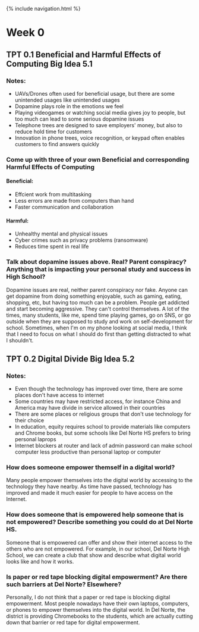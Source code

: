 {% include navigation.html %}
# Week 0

## TPT 0.1 Beneficial and Harmful Effects of Computing Big Idea 5.1
### Notes:
* UAVs/Drones often used for beneficial usage, but there are some unintended usages like unintended usages
* Dopamine plays role in the emotions we feel 
* Playing videogames or watching social media gives joy to people, but too much can lead to some serious dopamine issues
* Telephone trees are designed to save employers' money, but also to reduce hold time for customers
* Innovation in phone trees, voice recognition, or keypad often enables customers to find answers quickly

### Come up with three of your own Beneficial and corresponding Harmful Effects of Computing

#### Beneficial:
* Effcient work from multitasking
* Less errors are made from computers than hand 
* Faster communication and collaboration 

#### Harmful:
* Unhealthy mental and physical issues
* Cyber crimes such as privacy problems (ransomware)
* Reduces time spent in real life

### Talk about dopamine issues above. Real? Parent conspiracy? Anything that is impacting your personal study and success in High School?
Dopamine issues are real, neither parent conspiracy nor fake. Anyone can get dopamine from doing something enjoyable, such as gaming, eating, shopping, etc, but having too much can be a problem. People get addicted and start becoming aggressive. They can't control themselves. A lot of the times, many students, like me, spend time playing games, go on SNS, or go outside when they are supposed to study and work on self-development for school. Sometimes, when I'm on my phone looking at social media, I think that I need to focus on what I should do first than getting distracted to what I shouldn't.

## TPT 0.2 Digital Divide Big Idea 5.2
### Notes: 
* Even though the technology has improved over time, there are some places don't have access to internet
* Some countries may have restricted access, for instance China and America may have divide in service allowed in their countries
* There are some places or religious groups that don't use technology for their choice
* In education, equity requires school to provide materials like computers and Chrome books, but some schools like Del Norte HS prefers to bring personal laprops
* Internet blockers at router and lack of admin password can make school computer less productive than personal laptop or computer

### How does someone empower themself in a digital world?
Many people empower themselves into the digital world by accessing to the technology they have nearby. As time have passed, technology has improved and made it much easier for people to have access on the Internet. 
### How does someone that is empowered help someone that is not empowered? Describe something you could do at Del Norte HS.
Someone that is empowered can offer and show their internet access to the others who are not empowered. For example, in our school, Del Norte High School, we can create a club that show and describe what digital world looks like and how it works.
### Is paper or red tape blocking digital empowerment? Are there such barriers at Del Norte? Elsewhere?
Personally, I do not think that a paper or red tape is blocking digital empowerment. Most people nowadays have their own laptops, computers, or phones to empower themselves into the digital world. In Del Norte, the district is providing Chromebooks to the students, which are actually cutting down that barrier or red tape for digital empowerment.
